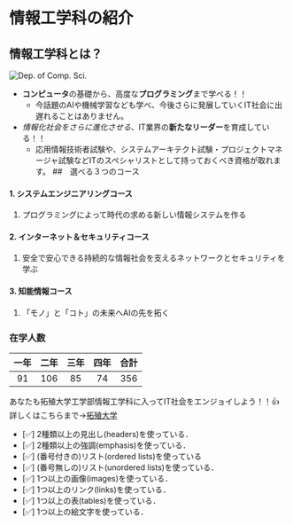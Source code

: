 # 情報工学科の紹介
<!-- Markdown記法を使って学科の紹介ページを作る -->
## 情報工学科とは？
![Dep. of Comp. Sci.](https://feng.takushoku-u.ac.jp/albums/abm00004330.jpg "情報工学科")
- **コンピュータ**の基礎から、高度な**プログラミング**まで学べる！！
   - 今話題のAIや機械学習なども学べ、今後さらに発展していくIT社会に出遅れることはありません。
- *情報化社会をさらに進化させる*、IT業界の**新たなリーダー**を育成している！！
   - 応用情報技術者試験や、システムアーキテクト試験・プロジェクトマネージャ試験などITのスペシャリストとして持っておくべき資格が取れます。
##　選べる３つのコース

#### 1. システムエンジニアリングコース
   1. プログラミングによって時代の求める新しい情報システムを作る
#### 2. インターネット＆セキュリティコース
   1. 安全で安心できる持続的な情報社会を支えるネットワークとセキュリティを学ぶ
#### 3. 知能情報コース
   1. 「モノ」と「コト」の未来へAIの先を拓く

### 在学人数
|一年|二年|三年|四年|合計|
|:---:|:---:|:---:|:---:|:---:|
| 91 | 106 | 85 | 74 |356|

あなたも拓殖大学工学部情報工学科に入ってIT社会をエンジョイしよう！！:+1:
詳しくはこちらまで→[拓殖大学](http://www.takushoku-u.ac.jp "Takushoku University")


<!-- この部分より上に記述を追加して下のチェックボックスで確認する -->
- [✅] 2種類以上の見出し(headers)を使っている．
- [✅] 2種類以上の強調(emphasis)を使っている．
- [✅] (番号付きの)リスト(ordered lists)を使っている
- [✅] (番号無しの)リスト(unordered lists)を使っている．
- [✅] 1つ以上の画像(images)を使っている．
- [✅] 1つ以上のリンク(links)を使っている．
- [✅] 1つ以上の表(tables)を使っている．
- [✅] 1つ以上の絵文字を使っている．

